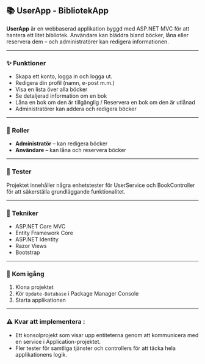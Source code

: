

## 📚 UserApp - BibliotekApp

**UserApp** är en webbaserad applikation byggd med ASP.NET MVC för att hantera ett litet bibliotek.
Användare kan bläddra bland böcker, låna eller reservera dem – och administratörer kan redigera informationen.

---

### ✨ Funktioner

*  Skapa ett konto, logga in och logga ut.
*  Redigera din profil (namn, e-post m.m.)
*  Visa en lista över alla böcker
*  Se detaljerad information om en bok
*  Låna en bok om den är tillgänglig / Reservera en bok om den är utlånad
*  Administratörer kan addera och redigera böcker

---

### 👥 Roller

* **Administratör** – kan redigera böcker
* **Användare** – kan låna och reservera böcker

---
### 🧪 Tester

Projektet innehåller några enhetstester för UserService och BookController för att säkerställa grundläggande funktionalitet.

---

### 🧰 Tekniker

* ASP.NET Core MVC
* Entity Framework Core
* ASP.NET Identity
* Razor Views
* Bootstrap

---

### 🚀 Kom igång

1. Klona projektet
2. Kör `Update-Database` i Package Manager Console
3. Starta applikationen

---

### ⚠️ Kvar att implementera :
 * Ett konsolprojekt som visar upp entiteterna genom att kommunicera med en service i Application-projektet.
 * Fler tester för samtliga tjänster och controllers för att täcka hela applikationens logik.
